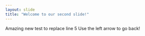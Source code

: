 ```yaml
---
layout: slide
title: "Welcome to our second slide!"
---
```

Amazing new test to replace line 5
Use the left arrow to go back!
